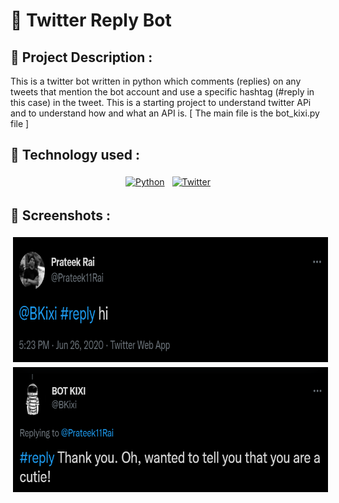 # :robot: Twitter Reply Bot

## :ledger: Project Description : 

This is a twitter bot written in python which comments (replies) on any tweets that mention the bot account and use a specific hashtag (#reply in this case) in the tweet. This is a starting project to understand twitter APi and to understand how and what an API is.  [ The main file is the bot_kixi.py file ]

## :space_invader: Technology used : 

<p align="center">
 <a href="https://www.python.org/"><img src="https://img.shields.io/badge/Python-FFD43B?style=for-the-badge&logo=python&logoColor=blue" alt="Python" height="50" style="vertical-align:top; margin:4px"></a>
 <a href="https://twitter.com/"> <img src="https://img.shields.io/badge/Twitter-1DA1F2?style=for-the-badge&logo=twitter&logoColor=white" alt="Twitter" height="50" style="vertical-align:top; margin:4px"></a>
</p>


## :page_facing_up: Screenshots : 

<p align="center">
 <a ><img src="https://github.com/prateek11rai/twitter-reply-bot/blob/main/Screenshot%202022-01-30%20011359.png" alt="Tweet first" height="200" style="vertical-align:top; margin:4px"></a>
  <a ><img src="https://github.com/prateek11rai/twitter-reply-bot/blob/main/Screenshot%202022-01-30%20011424.png" alt="Tweet second" height="200" style="vertical-align:top; margin:4px"></a>
</p>

<br/>
